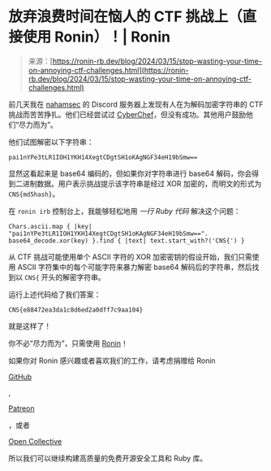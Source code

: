 <!--yml

类别: 未分类

日期: 2024-05-27 15:00:29

-->

# 放弃浪费时间在恼人的 CTF 挑战上（直接使用 Ronin）！| Ronin

> 来源：[https://ronin-rb.dev/blog/2024/03/15/stop-wasting-your-time-on-annoying-ctf-challenges.html](https://ronin-rb.dev/blog/2024/03/15/stop-wasting-your-time-on-annoying-ctf-challenges.html)

前几天我在 [nahamsec](https://nahamsec.com/) 的 Discord 服务器上发现有人在为解码加密字符串的 CTF 挑战而苦苦挣扎。他们已经尝试过 [CyberChef](https://cyberchef.org/)，但没有成功。其他用户鼓励他们“尽力而为”。

他们试图解密以下字符串：

```
pai1nYPe3tLR1IOH1YKH14XegtCDgtSH1oKAgNGF34eH19bSmw== 
```

显然这看起来是 base64 编码的，但如果你对字符串进行 base64 解码，你会得到二进制数据。用户表示挑战提示该字符串是经过 XOR 加密的，而明文的形式为 `CNS{md5hash}`。

在 `ronin irb` 控制台上，我能够轻松地用 *一行 Ruby 代码* 解决这个问题：

```
Chars.ascii.map { |key| "pai1nYPe3tLR1IOH1YKH14XegtCDgtSH1oKAgNGF34eH19bSmw==".
base64_decode.xor(key) }.find { |text| text.start_with?('CNS{') } 
```

从 CTF 挑战可能使用单个 ASCII 字符的 XOR 加密密钥的假设开始，我们只需使用 ASCII 字符集中的每个可能字符来暴力解密 base64 解码后的字符串，然后找到以 `CNS{` 开头的解密字符串。

运行上述代码给了我们答案：

```
CNS{e88472ea3da1c8d6ed2a0dff7c9aa104} 
```

就是这样了！

你不必“尽力而为”，只需使用 [Ronin](/install/)！

如果你对 Ronin 感兴趣或者喜欢我们的工作，请考虑捐赠给 Ronin

[GitHub](https://github.com/sponsors/ronin-rb)

,

[Patreon](https://patreon.com/roninrb)

，或者

[Open Collective](https://opencollective.com/ronin-rb)

所以我们可以继续构建高质量的免费开源安全工具和 Ruby 库。
